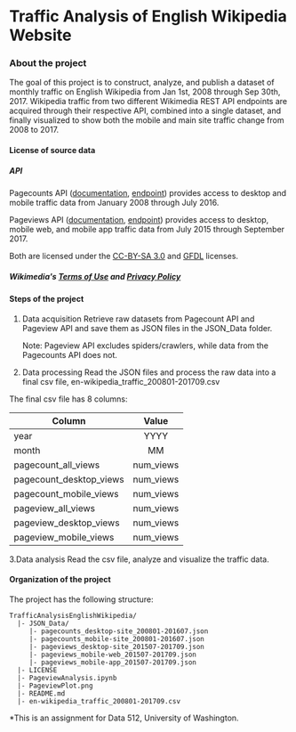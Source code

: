 # Traffic Analysis of English Wikipedia Website

### About the project
The goal of this project is to construct, analyze, and publish a dataset of monthly traffic on English Wikipedia from Jan 1st, 2008 through Sep 30th, 2017. Wikipedia traffic from two different Wikimedia REST API endpoints are acquired through their respective API, combined into a single dataset, and finally visualized to show both the mobile and main site traffic change from 2008 to 2017.

#### License of source data
##### API

Pagecounts API ([documentation](https://wikitech.wikimedia.org/wiki/Analytics/AQS/Legacy_Pagecounts), [endpoint](https://wikimedia.org/api/rest_v1/#!/Pagecounts_data_(legacy)/get_metrics_legacy_pagecounts_aggregate_project_access_site_granularity_start_end)) provides access to desktop and mobile traffic data from January 2008 through July 2016.

Pageviews API ([documentation](https://wikitech.wikimedia.org/wiki/Analytics/AQS/Pageviews), [endpoint](https://wikimedia.org/api/rest_v1/#!/Pageviews_data/get_metrics_pageviews_aggregate_project_access_agent_granularity_start_end)) provides access to desktop, mobile web, and mobile app traffic data from July 2015 through September 2017.

Both are licensed under the [CC-BY-SA 3.0](https://creativecommons.org/licenses/by-sa/3.0/) and [GFDL](https://www.gnu.org/copyleft/fdl.html) licenses.

##### Wikimedia's [Terms of Use](https://wikimediafoundation.org/wiki/Terms_of_Use) and [Privacy Policy](https://wikimediafoundation.org/wiki/Privacy_policy)

#### Steps of the project
1. Data acquisition
    Retrieve raw datasets from Pagecount API and Pageview API and save them as JSON files in the JSON_Data folder.
  
    Note: Pageview API excludes spiders/crawlers, while data from the Pagecounts API does not.
    
2. Data processing
    Read the JSON files and process the raw data into a final csv file, en-wikipedia_traffic_200801-201709.csv
  
  The final csv file has 8 columns:
  
  | Column                 | Value     | 
  | -----------------------|:---------:| 
  | year                   | YYYY      |
  | month                  | MM        | 
  | pagecount_all_views    | num_views |
  | pagecount_desktop_views| num_views |
  | pagecount_mobile_views | num_views |
  | pageview_all_views     | num_views |
  | pageview_desktop_views | num_views |
  | pageview_mobile_views  | num_views |
  
3.Data analysis
  Read the csv file, analyze and visualize the traffic data.

#### Organization of the project

The project has the following structure:

```
TrafficAnalysisEnglishWikipedia/
  |- JSON_Data/
     |- pagecounts_desktop-site_200801-201607.json
     |- pagecounts_mobile-site_200801-201607.json 
     |- pageviews_desktop-site_201507-201709.json
     |- pageviews_mobile-web_201507-201709.json
     |- pageviews_mobile-app_201507-201709.json
  |- LICENSE
  |- PageviewAnalysis.ipynb
  |- PageviewPlot.png
  |- README.md
  |- en-wikipedia_traffic_200801-201709.csv
```
*This is an assignment for Data 512, University of Washington.

